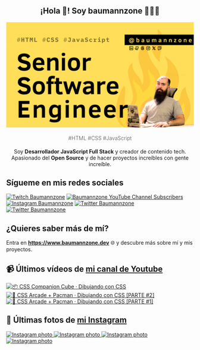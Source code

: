 <p align="center">
   <h2 align="center">¡Hola 👋! Soy baumannzone 👨🏻‍💻</h2>
   <img align="center" src="img/Senior Software Engineer.png" />
   <h4 align="center" style="font-weight: 300; color: #555;">#HTML #CSS #JavaScript</h4>
</p>

<p align="center" style="margin-bottom: 20px">Soy <strong>Desarrollador JavaScript Full Stack</strong> y creador de contenido tech.
<br/>
Apasionado del <strong>Open Source</strong> y de hacer proyectos increíbles con gente increíble.
</p>

## Sígueme en mis redes sociales

[![Twitch Baumannzone](https://img.shields.io/twitch/status/baumannzone?style=social)](https://twitch.tv/baumannzone)
[![Baumannzone YouTube Channel Subscribers](https://img.shields.io/youtube/channel/subscribers/UCTTj5ztXnGeDRPFVsBp7VMA?style=social)](https://youtube.com/rambitojs)
[![Instagram Baumannzone](https://img.shields.io/badge/Baumannzone--_.svg?label=Instagram&style=social&logo=instagram)](https://instagram.com/baumannzone)
[![Twitter Baumannzone](https://img.shields.io/twitter/follow/Baumannzone?label=Twitter&style=social)](https://twitter.com/baumannzone)
[![Twitter Baumannzone](https://img.shields.io/badge/LinkedIn-ffffff?logo=linkedin&logoColor=black)](https://www.linkedin.com/in/baumannzone/)


## ¿Quieres saber más de mí?

Entra en **https://www.baumannzone.dev** 🌐 y descubre más sobre mí y mis proyectos.

## 📹 Últimos vídeos de [mi canal de Youtube](https://youtube.com/rambitojs?sub_confirmation=1)


<a href='https://youtu.be/W6xwoSJahA0' target='_blank'>
  <img width='30%' src='https://img.youtube.com/vi/W6xwoSJahA0/mqdefault.jpg' alt='📦 CSS Companion Cube · Dibujando con CSS' />
</a>
<a href='https://youtu.be/9C3NXVXewH8' target='_blank'>
  <img width='30%' src='https://img.youtube.com/vi/9C3NXVXewH8/mqdefault.jpg' alt='👾 CSS Arcade + Pacman · Dibujando con CSS [PARTE #2]' />
</a>
<a href='https://youtu.be/2ahqLdgkSxA' target='_blank'>
  <img width='30%' src='https://img.youtube.com/vi/2ahqLdgkSxA/mqdefault.jpg' alt='👾 CSS Arcade + Pacman · Dibujando con CSS [PARTE #1]' />
</a>

## 📸 Últimas fotos de [mi Instagram](https://instagram.com/baumannzone)


<a href='https://instagram.com/p/DCAhYPSPtBf' target='_blank'>
  <img width='20%' src='https://instagram.fotp3-1.fna.fbcdn.net/v/t51.29350-15/465779945_1293754752069328_973909301284223236_n.jpg?stp=dst-jpg_e15_fr_p1080x1080&_nc_ht=instagram.fotp3-1.fna.fbcdn.net&_nc_cat=104&_nc_ohc=ULX1r3NpWKAQ7kNvgEzJ_eH&_nc_gid=41c39362637c49e28ac2fa6c265ce2f0&edm=APU89FABAAAA&ccb=7-5&oh=00_AYC3yZYpqcrLxrLzWjDiTakmD9mcEkyfyQScSbQJOnTbHQ&oe=673141A9&_nc_sid=bc0c2c' alt='Instagram photo' />
</a>
<a href='https://instagram.com/p/DBM6xZZo04v' target='_blank'>
  <img width='20%' src='https://instagram.fotp3-4.fna.fbcdn.net/v/t51.29350-15/463474695_1105913000884920_6645772424736888620_n.jpg?stp=dst-jpg_e15_fr_s1080x1080&_nc_ht=instagram.fotp3-4.fna.fbcdn.net&_nc_cat=100&_nc_ohc=NyEuG1hJnuIQ7kNvgGsgwgT&_nc_gid=41c39362637c49e28ac2fa6c265ce2f0&edm=APU89FABAAAA&ccb=7-5&oh=00_AYBStRXd4Q26W_C66t2jXI8NTioi4r2dWv7QmY196uJIbg&oe=6731309E&_nc_sid=bc0c2c' alt='Instagram photo' />
</a>
<a href='https://instagram.com/p/DA-cUxKga9o' target='_blank'>
  <img width='20%' src='https://instagram.fotp3-3.fna.fbcdn.net/v/t51.29350-15/462724118_1214173046469999_8425480638527805325_n.jpg?stp=dst-jpg_e35_s1080x1080&_nc_ht=instagram.fotp3-3.fna.fbcdn.net&_nc_cat=103&_nc_ohc=N1-KF8Zx1SsQ7kNvgGP0rWT&_nc_gid=41c39362637c49e28ac2fa6c265ce2f0&edm=APU89FABAAAA&ccb=7-5&oh=00_AYCr81PWJm-hEC08SmSndacchwU1TOKVrNL3Cfn35KEt_A&oe=67311966&_nc_sid=bc0c2c' alt='Instagram photo' />
</a>
<a href='https://instagram.com/p/DAQXnuoodQk' target='_blank'>
  <img width='20%' src='https://instagram.fotp3-2.fna.fbcdn.net/v/t51.29350-15/461062629_426626950000533_9002489415070421136_n.jpg?stp=dst-jpg_e15_fr_s1080x1080&_nc_ht=instagram.fotp3-2.fna.fbcdn.net&_nc_cat=109&_nc_ohc=zWmapyeeLV8Q7kNvgE_s_vY&_nc_gid=41c39362637c49e28ac2fa6c265ce2f0&edm=APU89FABAAAA&ccb=7-5&oh=00_AYCE73p4FODbq2vF5e_0Q26KwzUPripfcX3II-qPWM9btQ&oe=67312245&_nc_sid=bc0c2c' alt='Instagram photo' />
</a>
